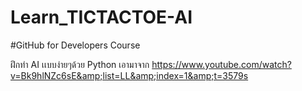 # Learn_TICTACTOE-AI

#GitHub for Developers Course

ฝึกทำ AI เเบบง่ายๆด้วย Python เอามาจาก https://www.youtube.com/watch?v=Bk9hlNZc6sE&amp;list=LL&amp;index=1&amp;t=3579s
